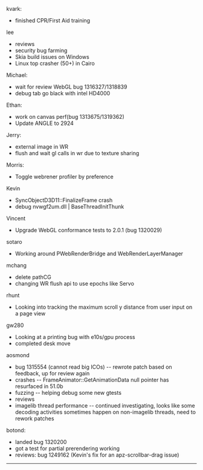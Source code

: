 kvark:
* finished CPR/First Aid training



lee
* reviews
* security bug farming
* Skia build issues on Windows
* Linux top crasher (50+) in Cairo



Michael:
* wait for review WebGL bug 1316327/1318839
* debug tab go black with intel HD4000

Ethan:
* work on canvas perf(bug 1313675/1319362)
* Update ANGLE to 2924

Jerry:
* external image in WR
* flush and wait gl calls in wr due to texture sharing

Morris:
* Toggle webrener profiler by preference

Kevin
* SyncObjectD3D11::FinalizeFrame crash
* debug nvwgf2um.dll | BaseThreadInitThunk 

Vincent
* Upgrade WebGL conformance tests to 2.0.1 (bug 1320029)



sotaro
* Working around PWebRenderBridge and WebRenderLayerManager



mchang
* delete pathCG
* changing WR flush api to use epochs like Servo



rhunt
* Looking into tracking the maximum scroll y distance from user input on a page view



gw280
* Looking at a printing bug with e10s/gpu process
* completed desk move



aosmond
* bug 1315554 (cannot read big ICOs) -- rewrote patch based on feedback, up for review again
* crashes -- FrameAnimator::GetAnimationData null pointer has resurfaced in 51.0b
* fuzzing -- helping debug some new gtests
* reviews
* imagelib thread performance -- continued investigating, looks like some decoding activities sometimes happen on non-imagelib threads, need to rework patches



botond:
* landed bug 1320200 
* got a test for partial prerendering working 
* reviews: bug 1249162 (Kevin's fix for an apz-scrollbar-drag issue)







________________



